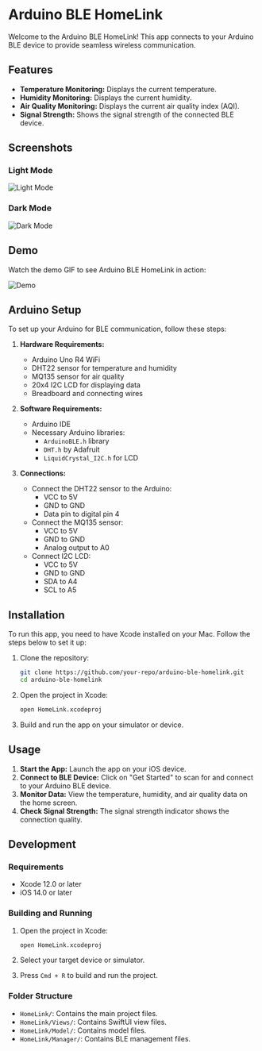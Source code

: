 # Arduino BLE HomeLink

Welcome to the Arduino BLE HomeLink! This app connects to your Arduino BLE device to provide seamless wireless communication.

## Features

- **Temperature Monitoring:** Displays the current temperature.
- **Humidity Monitoring:** Displays the current humidity.
- **Air Quality Monitoring:** Displays the current air quality index (AQI).
- **Signal Strength:** Shows the signal strength of the connected BLE device.

## Screenshots

### Light Mode

![Light Mode](media/light.png)

### Dark Mode

![Dark Mode](media/dark.png)

## Demo

Watch the demo GIF to see Arduino BLE HomeLink in action:

![Demo](media/demo.gif)

## Arduino Setup

To set up your Arduino for BLE communication, follow these steps:

1. **Hardware Requirements:**
   - Arduino Uno R4 WiFi
   - DHT22 sensor for temperature and humidity
   - MQ135 sensor for air quality
   - 20x4 I2C LCD for displaying data
   - Breadboard and connecting wires

2. **Software Requirements:**
   - Arduino IDE
   - Necessary Arduino libraries:
     - `ArduinoBLE.h` library
     - `DHT.h` by Adafruit
     - `LiquidCrystal_I2C.h` for LCD

3. **Connections:**
   - Connect the DHT22 sensor to the Arduino:
     - VCC to 5V
     - GND to GND
     - Data pin to digital pin 4
   - Connect the MQ135 sensor:
     - VCC to 5V
     - GND to GND
     - Analog output to A0
   - Connect I2C LCD:
     - VCC to 5V
     - GND to GND
     - SDA to A4
     - SCL to A5

## Installation

To run this app, you need to have Xcode installed on your Mac. Follow the steps below to set it up:

1. Clone the repository:
    ```bash
    git clone https://github.com/your-repo/arduino-ble-homelink.git
    cd arduino-ble-homelink
    ```

2. Open the project in Xcode:
    ```bash
    open HomeLink.xcodeproj
    ```

3. Build and run the app on your simulator or device.

## Usage

1. **Start the App:** Launch the app on your iOS device.
2. **Connect to BLE Device:** Click on "Get Started" to scan for and connect to your Arduino BLE device.
3. **Monitor Data:** View the temperature, humidity, and air quality data on the home screen.
4. **Check Signal Strength:** The signal strength indicator shows the connection quality.

## Development

### Requirements

- Xcode 12.0 or later
- iOS 14.0 or later

### Building and Running

1. Open the project in Xcode:
    ```bash
    open HomeLink.xcodeproj
    ```

2. Select your target device or simulator.
3. Press `Cmd + R` to build and run the project.

### Folder Structure

- `HomeLink/`: Contains the main project files.
- `HomeLink/Views/`: Contains SwiftUI view files.
- `HomeLink/Model/`: Contains model files.
- `HomeLink/Manager/`: Contains BLE management files.